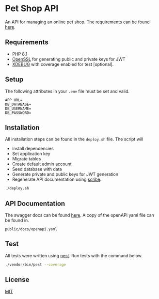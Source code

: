 # Pet Shop API

An API for managing an online pet shop. The requirements can be found [here](https://buckhill.atlassian.net/wiki/spaces/BR/blog/2022/07/22/1690435585/Backend+Developer+Task+July+2022+Pet+Shop+eCommerce).

## Requirements

- PHP 8.1
- [OpenSSL](https://www.php.net/manual/en/openssl.requirements.php) for generating public and private keys for JWT
- [XDEBUG](https://xdebug.org/docs/code_coverage) with coverage enabled for test [optional].
## Setup

The following attributes in your `.env` file must be set and valid.

```dotenv
APP_URL=
DB_DATABASE=
DB_USERNAME=
DB_PASSWORD=
```


## Installation
All installation steps can be found in the `deploy.sh` file. The script will 

* Install dependencies
* Set application key
* Migrate tables
* Create default admin account
* Seed database with data
* Generate private and public keys for JWT generation
* Regenerate API documentation using [scribe](https://scribe.knuckles.wtf/).

```bash
./deploy.sh
```

## API Documentation
The swagger docs can be found [here](https://app.swaggerhub.com/apis/SOPOKU22/pet-shop/1.0.0). A copy of the openAPI yaml file can be found in.
```
public/docs/openapi.yaml
```

## Test
All tests were written using [pest](https://pestphp.com/). Run tests with the command below.

```bash
./vendor/bin/pest --coverage
```

## License
[MIT](https://choosealicense.com/licenses/mit/)
